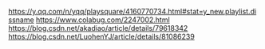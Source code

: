 https://y.qq.com/n/yqq/playsquare/4160770734.html#stat=y_new.playlist.dissname
https://www.colabug.com/2247002.html
https://blog.csdn.net/akadiao/article/details/79618342
https://blog.csdn.net/LuohenYJ/article/details/81086239
